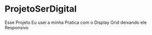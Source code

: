 # ProjetoSerDigital
 Esse Projeto Eu usei a minha Pratica com o Display Grid deixando ele Responsivo
